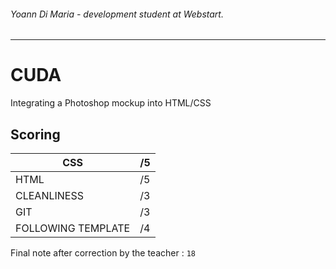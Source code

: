 ###### Yoann Di Maria - development student at Webstart.
---
# CUDA

Integrating a Photoshop mockup into HTML/CSS

## Scoring
| CSS                | /5 |
|--------------------|----|
| HTML               | /5 |
| CLEANLINESS        | /3 |
| GIT                | /3 |
| FOLLOWING TEMPLATE | /4 |

Final note after correction by the teacher : `18`
